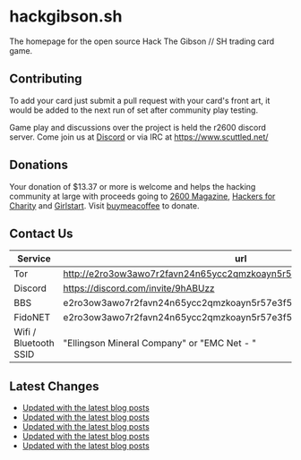 # hackgibson.sh
The homepage for the open source Hack The Gibson // SH trading card game.


## Contributing

To add your card just submit a pull request with your card's front art, it would be added to the next run of set after community play testing.

Game play and discussions over the project is held the r2600 discord server. Come join us at [Discord](https://discord.com/invite/9hABUzz) or via IRC at https://www.scuttled.net/


## Donations

Your donation of $13.37 or more is welcome and helps the hacking community at large with proceeds going to [2600 Magazine](https://2600.com/), [Hackers for Charity](https://hackersforcharity.org) and [Girlstart](https://girlstart.org).  Visit [buymeacoffee](https://www.buymeacoffee.com/hackgibson.sh) to donate.


## Contact Us

Service | url
-|-
Tor | http://e2ro3ow3awo7r2favn24n65ycc2qmzkoayn5r57e3f56nvjwdcgg32ad.onion
Discord | https://discord.com/invite/9hABUzz
BBS | e2ro3ow3awo7r2favn24n65ycc2qmzkoayn5r57e3f56nvjwdcgg32ad.onion:23
FidoNET | e2ro3ow3awo7r2favn24n65ycc2qmzkoayn5r57e3f56nvjwdcgg32ad.onion:24554
Wifi / Bluetooth SSID | "Ellingson Mineral Company" or "EMC Net - <fidonet address>"

## Latest Changes
<!-- BLOG-POST-LIST:START -->
- [Updated with the latest blog posts](https://github.com/DFW2600/hackgibson.sh/commit/956f8696b9dc8a1217ee9134a337f0ff89e829ff)
- [Updated with the latest blog posts](https://github.com/DFW2600/hackgibson.sh/commit/5fbeece7f6724d880174fffc7d93643fecdfda05)
- [Updated with the latest blog posts](https://github.com/DFW2600/hackgibson.sh/commit/73a3c7c636864ef2a701aee378b9d2c44ceac73c)
- [Updated with the latest blog posts](https://github.com/DFW2600/hackgibson.sh/commit/2887bb2fa509a4ee8395c971a46286fe2812e76f)
- [Updated with the latest blog posts](https://github.com/DFW2600/hackgibson.sh/commit/3fe8603fac7fa7864d1b04e2fa1c1b52a8c12e95)
<!-- BLOG-POST-LIST:END -->
